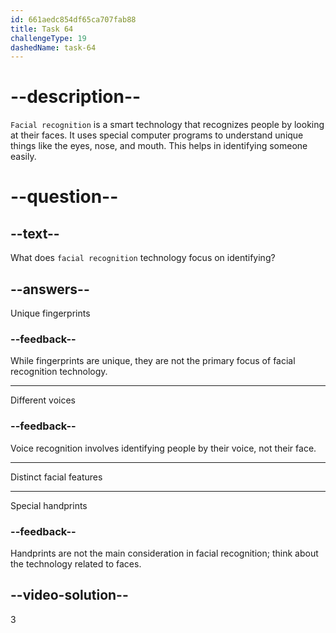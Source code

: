 ```yaml
---
id: 661aedc854df65ca707fab88
title: Task 64
challengeType: 19
dashedName: task-64
---
```


# --description--

`Facial recognition` is a smart technology that recognizes people by looking at their faces. It uses special computer programs to understand unique things like the eyes, nose, and mouth. This helps in identifying someone easily.


# --question--

## --text--

What does `facial recognition` technology focus on identifying?

## --answers--

Unique fingerprints

### --feedback--

While fingerprints are unique, they are not the primary focus of facial recognition technology.

---

Different voices

### --feedback--

Voice recognition involves identifying people by their voice, not their face.

---

Distinct facial features

---

Special handprints

### --feedback--

Handprints are not the main consideration in facial recognition; think about the technology related to faces.

## --video-solution--

3
